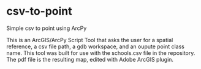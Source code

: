 # csv-to-point
Simple csv to point using ArcPy

This is an ArcGIS/ArcPy Script Tool that asks the user for a spatial reference, a csv file path, a gdb workspace, and an oupute point class name. 
This tool was built for use with the schools.csv file in the repository. 
The pdf file is the resulting map, edited with Adobe ArcGIS plugin. 
